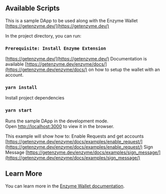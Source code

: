 ## Available Scripts

This is a sample DApp to be used along with the Enzyme Wallet [https://getenzyme.dev/](https://getenzyme.dev/)

In the project directory, you can run:

### `Prerequisite: Install Enzyme Extension`

[https://getenzyme.dev/](https://getenzyme.dev/)
Documentation is available [https://getenzyme.dev/enzyme/docs/](https://getenzyme.dev/enzyme/docs/) on how to setup the wallet with an account.

### `yarn install`

Install project dependencies

### `yarn start`

Runs the sample DApp in the development mode.<br />
Open [http://localhost:3000](http://localhost:3000) to view it in the browser.

This example will show how to:
Enable Requests and get accounts [https://getenzyme.dev/enzyme/docs/examples/enable_request/](https://getenzyme.dev/enzyme/docs/examples/enable_request/)
Sign Message [https://getenzyme.dev/enzyme/docs/examples/sign_message/](https://getenzyme.dev/enzyme/docs/examples/sign_message/)

## Learn More

You can learn more in the [Enzyme Wallet documentation](https://getenzyme.dev/enzyme/docs/).
